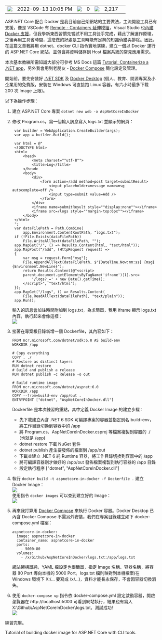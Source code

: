 <table><tbody><tr><td><img src="https://blog.darkthread.net/img/calendar.svg"></td><td><span title="Published at 2022-09-13 10:05 PM"><time datetime="2022-09-13T14:05:21" itemprop="datePublished">2022-09-13 10:05 PM</time></span></td><td><img src="https://blog.darkthread.net/img/comment.svg"></td><td><span title="0 comments">0</span></td><td><img src="https://blog.darkthread.net/img/eye.svg"></td><td><span data-ajax-url="/blog/pageviewcount/aspnetcore-docker-with-cli" title="2,217 pageviews">2,217</span></td><td><a href="https://blog.darkthread.net/Blog/aspnetcore-docker-with-cli/"><img src="data:image/gif;base64,R0lGODlhAQABAIAAAP///wAAACH5BAEAAAAALAAAAAABAAEAAAICRAEAOw==" id="nllbtn"></a></td></tr></tbody></table>

ASP.NET Core 配合 Docker 是我目前自己架網站的主要做法，主流開發工具已有支援，像是 VSCode 有 [Remote - Containers 延伸模組](https://docs.microsoft.com/zh-tw/training/modules/use-docker-container-dev-env-vs-code/3-use-as-development-environment?WT.mc_id=DOP-MVP-37580)，Visual Studio 也[內建 Docker 支援](https://docs.microsoft.com/en-us/dotnet/architecture/containerized-lifecycle/design-develop-containerized-apps/visual-studio-tools-for-docker?WT.mc_id=DOP-MVP-37580)，但我學新東西習慣先嘗試不用工具徒手完成，藉此了解運作原理，之後再用工具省時間，這麼做的好處是工具時能有足夠的知識偵錯與排除。因此，在這篇文章我將用 dotnet、docker CLI 指令實地演練，建立一個以 Docker 運行的 ASP.NET Core 網站，並包含將資料儲存到 Host 檔案系統的常見應用需求。

本次基本教練所需知識大部分可參考 MS Docs 這篇 [Tutorial: Containerize a .NET app](https://docs.microsoft.com/en-us/dotnet/core/docker/build-container?tabs=linux&WT.mc_id=DOP-MVP-37580)，另外我會用到老朋友 - [Docker Compose](https://blog.darkthread.net/blog/aspnetcore-docker-notes-2/) 簡化設定及管理。

開始前，要先安裝好 [.NET SDK](https://dotnet.microsoft.com/en-us/download?WT.mc_id=DOP-MVP-37580) 及 [Docker Desktop](https://www.docker.com/products/docker-desktop/) (個人、教育、開源專案及小企業用的免費版，安裝在 Windows 可直接跑 Linux 容器，有六小時最多下載 200 次 Image 上限)。

以下為操作步驟：

1.  建立 ASP.NET Core 專案 `dotnet new web -o AspNetCoreInDocker`
    
2.  修改 Program.cs，寫一個輸入訊息寫入 logs.txt 並顯示的網頁：
    
    ```
     var builder = WebApplication.CreateBuilder(args);
     var app = builder.Build();
    
     var html = @"
     <!DOCTYPE html>
     <html>
         <head>
             <meta charset=""utf-8"">
             <title>Log</title>
         </head>
         <body>
             <div>
                 <form action=/add method=post target=submitResult>
                     <input placeholder=message name=msg autocomplete=off />
                     <input type=submit value=Add />
                 </form>
             </div>
             <iframe name=submitResult style=""display:none""></iframe>
             <iframe src=/logs style=""margin-top:6px""></iframe>
         </body>
     </html>
     ";
     var dataFilePath = Path.Combine(
         app.Environment.ContentRootPath, "logs.txt");
     if (!File.Exists(dataFilePath))
         File.WriteAllText(dataFilePath, "");
     app.MapGet("/", () => Results.Content(html, "text/html"));
     app.MapPost("/add", (HttpRequest request) =>
     {
         var msg = request.Form["msg"];
         File.AppendAllText(dataFilePath, $"{DateTime.Now:mm:ss} {msg}{Environment.NewLine}");
         return Results.Content(@"<script>
         parent.document.getElementsByTagName('iframe')[1].src=
             '/logs?_=' + new Date().getTime();
         </script>", "text/html");
     });
     app.MapGet("/logs", () => Results.Content(
         File.ReadAllText(dataFilePath), "text/plain"));
     app.Run();
    ```
    
    輸入的訊息會加註時間附加到 logs.txt，為求簡單，我用 iframe 顯示 logs.txt 內容，執行起來會像這樣：  
    ![](https://blog.darkthread.net/Posts/files/Fig1_637986748081202631.gif)
    
3.  接著在專案根目錄新增一個 Dockerfile，其內容如下：
    
    ```
    FROM mcr.microsoft.com/dotnet/sdk:6.0 AS build-env
    WORKDIR /app
    
    # Copy everything
    COPY . ./
    # Restore as distinct layers
    RUN dotnet restore
    # Build and publish a release
    RUN dotnet publish -c Release -o out
    
    # Build runtime image
    FROM mcr.microsoft.com/dotnet/aspnet:6.0
    WORKDIR /app
    COPY --from=build-env /app/out .
    ENTRYPOINT ["dotnet", "AspNetCoreInDocker.dll"]
    ```
    
    Dockerfile 是本次練習的重點，其中定義 Docker Image 的建立步驟：
    
    -   先下載建立內含 .NET 6 SDK 可編譯專案的容器並指定別名 build-env，將工作目錄切換到容器中的 /app
    -   將 Program.cs、AspNetCoreInDocker.csproj 等檔案複製到容器的 ./ (也就是 /app)
    -   dotnet restore 下載 NuGet 套件
    -   dotnet publish 產生要發佈的檔案到 /app/out
    -   下載並建立 .NET 6 純 Runtime 容器，將工作目錄切換到容器中的 /app
    -   將可編譯容器剛才做好的 /app/out 發佈檔案複製到執行容器的 /app 目錄
    -   設定執行程序 \["dotnet", "AspNetCoreInDocker.dll"\]
4.  執行 `docker build -t aspnetcore-in-docker -f Dockerfile .` 建立 Docker Image：  
    ![](https://blog.darkthread.net/Posts/files/Fig2_637986748085068878.png)  
    使用指令 `docker images` 可以查到建立好的 Image：  
    ![](https://blog.darkthread.net/Posts/files/Fig3_637986748086897997.png)
    
5.  再來我打算用 [Docker Compose](https://blog.darkthread.net/blog/aspnetcore-docker-notes-2/) 來執行 Docker 容器。Docker Desktop 已內含 Docker Compose 不需另外安裝，我們在專案目錄建立如下 docker-compose.yml 檔案：
    
    ```
    aspnetcore-in-docker:
      image: aspnetcore-in-docker
      container_name: aspnetcore-in-docker
      ports:
        - 5000:80
      volumes:
        - /x/Github/AspNetCoreInDocker/logs.txt:/app/logs.txt
    ```
    
    網站架構單純，YAML 檔設定也很簡單，指定 Image 名稱、容器名稱，將容器 80 Port 導向本機的 5000 Port，logs.txt 檔則映對到本機檔案(在 Windows 環境下 X:/... 要寫成 /x/...)，資料才能長永保存，不會因容器切換消失。
    
6.  使用 `docker-compose up` 指令依 docker-compose.yml 設定啟動容器，開啟瀏覽器在 ℎttp://localhost:5000 可看到網站執行，結果也有寫入 X:\\Github\\AspNetCoreInDocker\\logs.txt，測試成功!  
    ![](https://blog.darkthread.net/Posts/files/Fig4_637986748089099690.png)
    

練習完畢。

Tutorial of building docker image for ASP.NET Core with CLI tools.